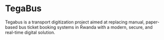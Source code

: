# TegaBus
Tegabus is a transport digitization project aimed at replacing manual, paper-based bus ticket  booking systems in Rwanda with a modern, secure, and real-time digital solution.

